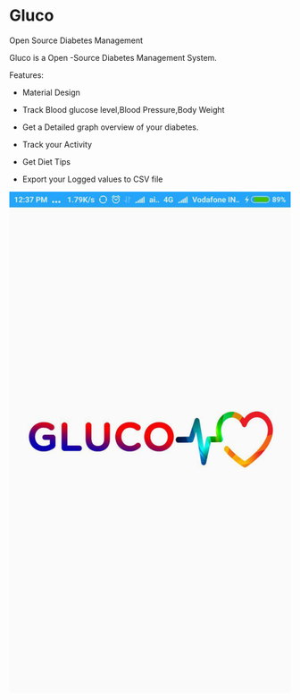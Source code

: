 # Gluco
Open Source Diabetes Management

Gluco is a Open -Source Diabetes Management System.

Features:

* Material Design

* Track Blood glucose level,Blood Pressure,Body Weight

* Get a Detailed graph overview of your diabetes.

* Track your Activity

* Get Diet Tips

* Export your Logged values to CSV file

![alt text](https://raw.githubusercontent.com/patrickprakash/Gluco/master/app/githubpics/screen1.jpg)
